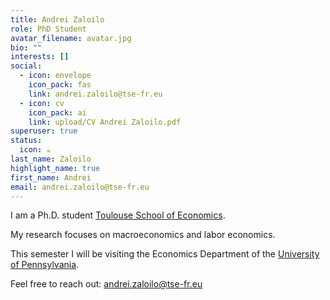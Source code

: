 ```yaml
---
title: Andrei Zaloilo
role: PhD Student
avatar_filename: avatar.jpg
bio: ""
interests: []
social:
  - icon: envelope
    icon_pack: fas
    link: andrei.zaloilo@tse-fr.eu
  - icon: cv
    icon_pack: ai
    link: upload/CV Andrei Zaloilo.pdf
superuser: true
status:
  icon: ☕️
last_name: Zaloilo
highlight_name: true
first_name: Andrei
email: andrei.zaloilo@tse-fr.eu
---
```

<!--StartFragment-->

I am a Ph.D. student [Toulouse School of Economics](https://www.tse-fr.eu).

My research focuses on macroeconomics and labor economics.

This semester I will be visiting the Economics Department of the [University of Pennsylvania](https://economics.sas.upenn.edu).

Feel free to reach out: andrei.zaloilo@tse-fr.eu
<!--EndFragment-->
